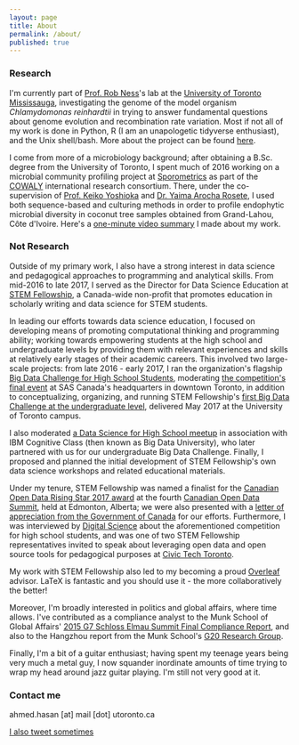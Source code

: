 ```yaml
---
layout: page
title: About
permalink: /about/
published: true
---
```


### Research

I'm currently part of [Prof. Rob Ness](http://sites.utm.utoronto.ca/ness/content/research)'s lab at the [University of Toronto Mississauga](http://www.utm.utoronto.ca/biology/), investigating the genome of the model organism _Chlamydomonas reinhardtii_ in trying to answer fundamental questions about genome evolution and recombination rate variation. Most if not all of my work is done in Python, R (I am an unapologetic tidyverse enthusiast), and the Unix shell/bash. More about the project can be found [here](https://github.com/aays/fiftyshadesofgreen/wiki).

I come from more of a microbiology background; after obtaining a B.Sc. degree from the University of Toronto, I spent much of 2016 working on a microbial community profiling project at [Sporometrics](http://sporometrics.com) as part of the [COWALY](http://cowaly.com) international research consortium. There, under the co-supervision of [Prof. Keiko Yoshioka](http://labs.csb.utoronto.ca/yoshioka/) and [Dr. Yaima Arocha Rosete](http://www.sporometrics.com/company/team/dr-yaima-arocha-rosete/), I used both sequence-based and culturing methods in order to profile endophytic microbial diversity in coconut tree samples obtained from Grand-Lahou, Côte d'Ivoire. Here's a [one-minute video summary](https://www.youtube.com/watch?v=59eKe4kp1bU) I made about my work.

### Not Research

Outside of my primary work, I also have a strong interest in data science and pedagogical approaches to programming and analytical skills. From mid-2016 to late 2017, I served as the Director for Data Science Education at [STEM Fellowship](http://stemfellowship.org), a Canada-wide non-profit that promotes education in scholarly writing and data science for STEM students. 

In leading our efforts towards data science education, I focused on developing means of promoting computational thinking and programming ability; working towards empowering students at the high school and undergraduate levels by providing them with relevant experiences and skills at relatively early stages of their academic careers. This involved two large-scale projects: from late 2016 - early 2017, I ran the organization's flagship [Big Data Challenge for High School Students](http://stemfellowship.org/big-data-challenge/), moderating [the competition's final event](https://www.overleaf.com/blog/464-stem-fellowship-and-overleaf-empowering-early-career-researchers#.WcsGS2XQ2AQ) at SAS Canada's headquarters in downtown Toronto, in addition to conceptualizing, organizing, and running STEM Fellowship's [first Big Data Challenge at the undergraduate level](https://bigdatachallenge.github.io), delivered May 2017 at the University of Toronto campus. 

I also moderated [a Data Science for High School meetup](https://www.meetup.com/Cognitive-Toronto/events/234590958/?_cookie-check=ieVpIEJT82Jgco_Y) in association with IBM Cognitive Class (then known as Big Data University), who later partnered with us for our undergraduate Big Data Challenge. Finally, I proposed and planned the initial development of STEM Fellowship's own data science workshops and related educational materials.

Under my tenure, STEM Fellowship was named a finalist for the [Canadian Open Data Rising Star 2017 award](http://opendatasummit.ca/wp-content/uploads/2017/06/CanadianOpenDataAwards2017JuryStatementFINAL.pdf) at the fourth [Canadian Open Data Summit](http://opendatasummit.ca), held at Edmonton, Alberta; we were also presented with a [letter of appreciation from the Government of Canada](http://stemfellowship.org/wp-content/uploads/2016/10/honourable_scroll.jpg) for our efforts. Furthermore, I was interviewed by [Digital Science](https://www.digital-science.com/blog/tech/digital-science-sponsor-stem-fellowship-big-data-challenge/) about the aforementioned competition for high school students, and was one of two STEM Fellowship representatives invited to speak about leveraging open data and open source tools for pedagogical purposes at [Civic Tech Toronto](https://www.youtube.com/watch?v=yhOrvPaNqRY).

My work with STEM Fellowship also led to my becoming a proud [Overleaf](https://www.overleaf.com/advisors#!members) advisor. LaTeX is fantastic and you should use it - the more collaboratively the better!

Moreover, I'm broadly interested in politics and global affairs, where time allows. I've contributed as a compliance analyst to the Munk School of Global Affairs' [2015 G7 Schloss Elmau Summit Final Compliance Report](http://www.g8.utoronto.ca/evaluations/2015compliance-final/), and also to the Hangzhou report from the Munk School's [G20 Research Group](http://www.g20.utoronto.ca). 

Finally, I'm a bit of a guitar enthusiast; having spent my teenage years being very much a metal guy, I now squander inordinate amounts of time trying to wrap my head around jazz guitar playing. I'm still not very good at it.

### Contact me

ahmed.hasan [at] mail [dot] utoronto.ca

[I also tweet sometimes](http://twitter.com/microbialwalrus)
